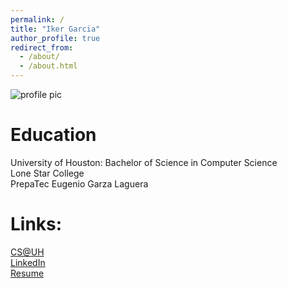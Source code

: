 ```yaml
---
permalink: /
title: "Iker Garcia"
author_profile: true
redirect_from: 
  - /about/
  - /about.html
---
```

![profile pic](https://gitpage4353.github.io/images/pic.png)

Education
======
University of Houston: Bachelor of Science in Computer Science  
Lone Star College  
PrepaTec Eugenio Garza Laguera  

Links:
======  
[CS@UH](https://cs.uh.edu)  
[LinkedIn](https://www.linkedin.com/in/iker-garcia-0505b31b5/)  
[Resume](https://gitpage4353.github.io/files/CV_IkerGarcia_2025.pdf)  

